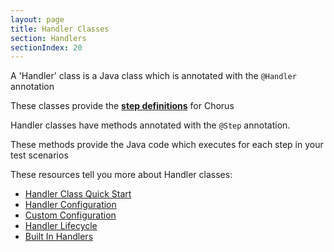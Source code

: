 ```yaml
---
layout: page
title: Handler Classes
section: Handlers
sectionIndex: 20
---
```


A 'Handler' class is a Java class which is annotated with the `@Handler` annotation

These classes provide the **[step definitions](https://cukes.info/step-definitions.html)** for Chorus
 
Handler classes have methods annotated with the `@Step` annotation.

These methods provide the Java code which executes for each step in your test scenarios

These resources tell you more about Handler classes:

* [Handler Class Quick Start](/pages/Handlers/HandlerQuickStart)
* [Handler Configuration](/pages/Handlers/HandlerConfiguration)
* [Custom Configuration](/pages/Handlers/CustomConfiguration)
* [Handler Lifecycle](/pages/Handlers/HandlerLifecycle)
* [Built In Handlers](/pages/BuiltInHandlers/BuiltInHandlers)

